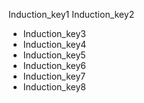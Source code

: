 Induction_key1
Induction_key2


- Induction_key3
- Induction_key4
- Induction_key5
- Induction_key6
- Induction_key7
- Induction_key8
